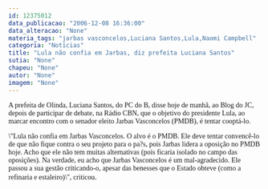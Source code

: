 ```yaml
---
id: 12375012
data_publicacao: "2006-12-08 16:36:00"
data_alteracao: "None"
materia_tags: "jarbas vasconcelos,Luciana Santos,Lula,Naomi Campbell"
categoria: "Notícias"
title: "Lula não confia em Jarbas, diz prefeita Luciana Santos"
sutia: "None"
chapeu: "None"
autor: "None"
imagem: "None"
---
```

<p><P><FONT face=Verdana>A prefeita de Olinda, Luciana Santos, do PC do B, disse hoje de manhã, ao Blog do JC, depois de participar de debate, na Rádio CBN, que o objetivo do presidente Lula, ao marcar encontro com o senador eleito Jarbas Vasconcelos (PMDB), é tentar cooptá-lo.</FONT></P></p>
<p><P><FONT face=Verdana>\"Lula não confia em Jarbas Vasconcelos. O alvo é o PMDB. Ele deve tentar convencê-lo de que não fique contra o seu projeto para o pa?s, pois Jarbas lidera a oposição no PMDB hoje. Acho que ele não tem muitas alternativas (pois ficaria isolado no campo das oposições). Na verdade, eu acho que Jarbas Vasconcelos é um mal-agradecido. Ele passou a sua gestão criticando-o, apesar das benesses que o Estado obteve (como a refinaria e estaleiro)\", criticou</FONT>.</P> </p>
